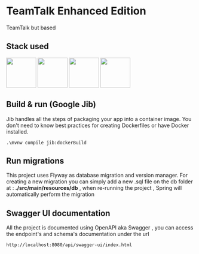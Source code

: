 # TeamTalk Enhanced Edition
TeamTalk but based

## Stack used
<img src="https://cdn.jsdelivr.net/gh/devicons/devicon@latest/icons/kotlin/kotlin-original.svg" height=80/> <img src="https://cdn.jsdelivr.net/gh/devicons/devicon@latest/icons/spring/spring-original.svg" height=80/> <img src="https://cdn.jsdelivr.net/gh/devicons/devicon@latest/icons/postgresql/postgresql-original.svg" height=80/> <img src="https://cdn.jsdelivr.net/gh/devicons/devicon@latest/icons/docker/docker-original-wordmark.svg" height=80 />

## Build & run (Google Jib)
Jib handles all the steps of packaging your app into a container image. You don't need to know best practices for creating Dockerfiles or have Docker installed.
```
.\mvnw compile jib:dockerBuild
```

## Run migrations
This project uses Flyway as database migration and version manager. For creating a new migration you can simply add a new .sql file on the db folder at : **./src/main/resources/db** , when re-running the project , Spring will automatically perform the migration

## Swagger UI documentation
All the project is documented using OpenAPI aka Swagger , you can access the endpoint's and schema's documentation under the url
```
http://localhost:8080/api/swagger-ui/index.html
```